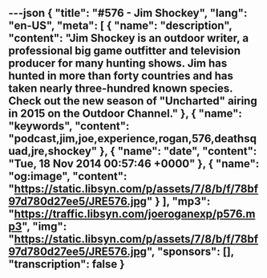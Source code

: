 ---json
{
  "title": "#576 - Jim Shockey",
  "lang": "en-US",
  "meta": [
    {
      "name": "description",
      "content": "Jim Shockey is an outdoor writer, a professional big game outfitter and television producer for many hunting shows. Jim has hunted in more than forty countries and has taken nearly three-hundred known species. Check out the new season of \"Uncharted\" airing in 2015 on the Outdoor Channel."
    },
    {
      "name": "keywords",
      "content": "podcast,jim,joe,experience,rogan,576,deathsquad,jre,shockey"
    },
    {
      "name": "date",
      "content": "Tue, 18 Nov 2014 00:57:46 +0000"
    },
    {
      "name": "og:image",
      "content": "https://static.libsyn.com/p/assets/7/8/b/f/78bf97d780d27ee5/JRE576.jpg"
    }
  ],
  "mp3": "https://traffic.libsyn.com/joeroganexp/p576.mp3",
  "img": "https://static.libsyn.com/p/assets/7/8/b/f/78bf97d780d27ee5/JRE576.jpg",
  "sponsors": [],
  "transcription": false
}
---
<episode-header />

<timemark seconds="0" />

<transcribe-call-to-action />

<episode-footer />